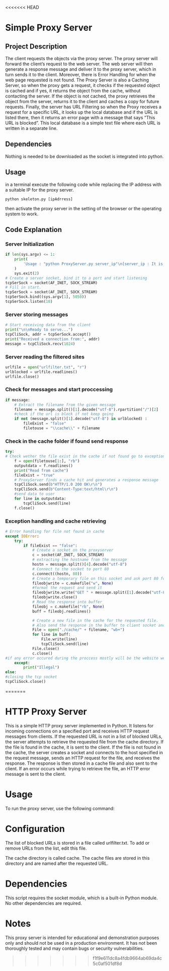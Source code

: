 <<<<<<< HEAD
# Simple Proxy Server

## Project Description

The client requests the objects via the proxy server. The proxy server will forward the client’s request to the web server. The web server will then generate a response message and deliver it to the proxy server, which in turn sends it to the client.
Moreover, there is Error Handling for when the web page requested is not found.
The Proxy Server is also a Caching Server, so when the proxy gets a request, it checks if the
requested object is cached and if yes, it returns the object from the cache, without contacting the server. If the object is not cached, the proxy retrieves the object from the server, returns it to the client and caches a copy for future requests.
Finally, the server has URL Filtering so when the Proxy receives a request for a specific URL, it looks up the local database and if the URL is listed there, then it returns an error page with a message that says “This URL is blocked”. This local database is a simple text file where each URL is written in a separate line.

## Dependencies

Nothing is needed to be downloaded as the socket is integrated into python.

## Usage

in a terminal execute the following code while replacing the IP address with a suitable IP for the proxy server.

```ssh
python skeleton.py [ipAdrress]
```

then activate the proxy server in the setting of the browser or the operating system to work.

## Code Explanation

### Server Initialization

```python
if len(sys.argv) <= 1:
    print(
        'Usage : "python ProxyServer.py server_ip"\n[server_ip : It is the IP Address Of Proxy Server'
    )
    sys.exit(2)
# Create a server socket, bind it to a port and start listening
tcpSerSock = socket(AF_INET, SOCK_STREAM)
# Fill in start.
tcpSerSock = socket(AF_INET, SOCK_STREAM)
tcpSerSock.bind((sys.argv[1], 5050))
tcpSerSock.listen(10)
```

### Server storing messages

```python
# Start receiving data from the client
print("\n\nReady to serve...")
tcpCliSock, addr = tcpSerSock.accept()
print("Received a connection from:", addr)
message = tcpCliSock.recv(1024)
```

### Server reading the filtered sites

```python
urlfile = open("urlfilter.txt", "r")
urlblocked = urlfile.readlines()
urlfile.close()
```

### Check for messages and start proccessing

```python
if message:
    # Extract the filename from the given message
    filename = message.split()[1].decode("utf-8").rpartition("/")[2]
    #check if the url is block if not keep going
    if not (message.split()[1].decode("utf-8") in urlblocked) :
        fileExist = "false"
        filetouse = "\\cache\\" + filename
```

### Check in the cache folder if found send response

```python
try:
# Check wether the file exist in the cache if not found go to exception handling
    f = open(filetouse[1:], "rb")
    outputdata = f.readlines()
    print("Read from cache")
    fileExist = "true"
    # ProxyServer finds a cache hit and generates a response message
    tcpCliSock.send(b"HTTP/1.0 200 OK\r\n")
    tcpCliSock.send(b"Content-Type:text/html\r\n")
    #send data to user
    for line in outputdata:
        tcpCliSock.send(line)
    f.close()
```

### Exception handling and cache retrieving

```python
# Error handling for file not found in cache
except IOError:
    try:
        if fileExist == "false":
            # Create a socket on the proxyserver
            c = socket(AF_INET, SOCK_STREAM)
            # extracting the hostname from the message
            hostn = message.split()[4].decode("utf-8")
            # Connect to the socket to port 80
            c.connect((hostn, 80))
            # Create a temporary file on this socket and ask port 80 for the file requested by the client
            fileobjwrite = c.makefile("w", None)
            #format the request and send it
            fileobjwrite.write("GET " + message.split([1].decode("utf-8") + " HTTP/1.0\n\n")
            fileobjwrite.close()
            # Read the response into buffer
            fileobj = c.makefile("rb", None)
            buff = fileobj.readlines()

            # Create a new file in the cache for the requested file.
            # Also send the response in the buffer to client socket and the corresponding file in the cache
            File = open("./cache/" + filename, "wb+")
            for line in buff:
                File.write(line)
                tcpCliSock.send(line)
            File.close()
            c.close()
#if any error occured during the proccess mostly will be the website we trying to access is not an html file
    except:
        print("Illegal")
else:
#closing the tcp socket
tcpCliSock.close()

```
=======
# HTTP Proxy Server
This is a simple HTTP proxy server implemented in Python. It listens for incoming connections on a specified port and receives HTTP request messages from clients. If the requested URL is not in a list of blocked URLs, the server attempts to retrieve the requested file from the cache directory. If the file is found in the cache, it is sent to the client. If the file is not found in the cache, the server creates a socket and connects to the host specified in the request message, sends an HTTP request for the file, and receives the response. The response is then stored in a cache file and also sent to the client. If an error occurs while trying to retrieve the file, an HTTP error message is sent to the client.

# Usage
To run the proxy server, use the following command:

# Configuration
The list of blocked URLs is stored in a file called urlfilter.txt. To add or remove URLs from the list, edit this file.

The cache directory is called cache. The cache files are stored in this directory and are named after the requested URL.

# Dependencies
This script requires the socket module, which is a built-in Python module. No other dependencies are required.

# Notes
This proxy server is intended for educational and demonstration purposes only and should not be used in a production environment. It has not been thoroughly tested and may contain bugs or security vulnerabilities.
>>>>>>> f1f9e611dc8a4fdb9664ab69da4c5c0af501df8d
